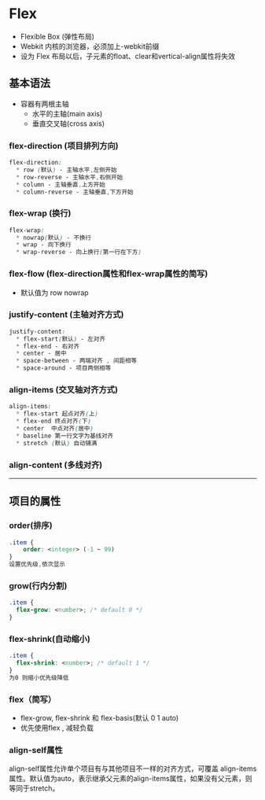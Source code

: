 # Flex

* Flexible Box (弹性布局)
* Webkit 内核的浏览器，必须加上-webkit前缀
* 设为 Flex 布局以后，子元素的float、clear和vertical-align属性将失效

## 基本语法

* 容器有两根主轴
  * 水平的主轴(main axis)
  * 垂直交叉轴(cross axis)

### flex-direction (项目排列方向)

```css
flex-direction:
  * row (默认) - 主轴水平,左侧开始
  * row-reverse - 主轴水平,右侧开始
  * column - 主轴垂直,上方开始
  * column-reverse - 主轴垂直,下方开始
```

### flex-wrap (换行)

```css
flex-wrap:
  * nowrap(默认) - 不换行
  * wrap - 向下换行
  * wrap-reverse - 向上换行(第一行在下方)
```


### flex-flow (flex-direction属性和flex-wrap属性的简写)

* 默认值为 row nowrap

### justify-content (主轴对齐方式)

```css
justify-content:
  * flex-start(默认) - 左对齐
  * flex-end - 右对齐
  * center - 居中
  * space-between - 两端对齐 , 间距相等
  * space-around - 项目两侧相等
```


### align-items (交叉轴对齐方式)

```css
align-items:
  * flex-start 起点对齐(上)
  * flex-end 终点对齐(下)
  * center  中点对齐(居中)
  * baseline 第一行文字为基线对齐
  * stretch (默认) 自动铺满
```

### align-content (多线对齐)

----

## 项目的属性

### order(排序)

```css
.item {
    order: <integer> (-1 ~ 99)
}
设置优先级,依次显示
```

### grow(行内分割)

```css
.item {
  flex-grow: <number>; /* default 0 */
}

```

### flex-shrink(自动缩小)

```css
.item {
  flex-shrink: <number>; /* default 1 */
}
为0 则缩小优先级降低
```

### flex（简写）

* flex-grow, flex-shrink 和 flex-basis(默认 0 1 auto)
* 优先使用flex , 减轻负载

### align-self属性

align-self属性允许单个项目有与其他项目不一样的对齐方式，可覆盖  align-items属性。默认值为auto，表示继承父元素的align-items属性，如果没有父元素，则等同于stretch。





